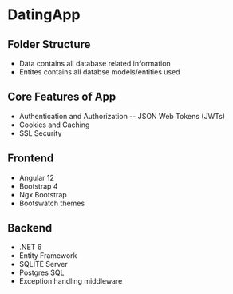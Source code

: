 # DatingApp

## Folder Structure

- Data contains all database related information
- Entites contains all databse models/entities used

## Core Features of App

- Authentication and Authorization
-- JSON Web Tokens (JWTs)
- Cookies and Caching
- SSL Security

## Frontend

- Angular 12
- Bootstrap 4
- Ngx Bootstrap
- Bootswatch themes

## Backend

- .NET 6
- Entity Framework
- SQLITE Server
- Postgres SQL
- Exception handling middleware
